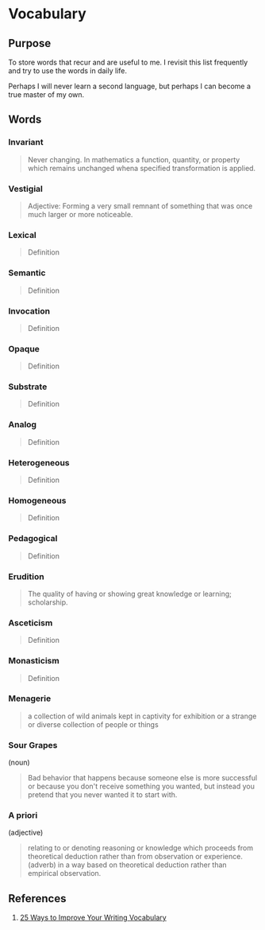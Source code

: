 # Vocabulary

## Purpose
To store words that recur and are useful to me. I revisit this list frequently and try to use the words in daily life.

Perhaps I will never learn a second language, but perhaps I can become a true master of my own. 

## Words

### Invariant
> Never changing. In mathematics a function, quantity, or property which remains unchanged whena  specified transformation is applied. 

### Vestigial
> Adjective: Forming a very small remnant of something that was once much larger or more noticeable. 

### Lexical
> Definition

### Semantic
> Definition

### Invocation
> Definition

### Opaque
> Definition

### Substrate
> Definition
 
### Analog
> Definition

### Heterogeneous
> Definition

### Homogeneous
> Definition

### Pedagogical
> Definition

### Erudition
> The quality of having or showing great knowledge or learning; scholarship.

### Asceticism
> Definition

### Monasticism
> Definition

### Menagerie
> a collection of wild animals kept in captivity for exhibition or a strange or diverse collection of people or things

### Sour Grapes
(noun)
> Bad behavior that happens because someone else is more successful or because you don't receive something you wanted, but instead you pretend that you never wanted it to start with.

### A priori
(adjective)
> relating to or denoting reasoning or knowledge which proceeds from theoretical deduction rather than from observation or experience.
(adverb)
> in a way based on theoretical deduction rather than empirical observation.

## References
  1. [25 Ways to Improve Your Writing Vocabulary](https://wordcounter.net/blog/2014/01/22/1027_25-ways-to-improve-your-writing-vocabulary.html)
